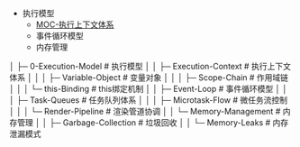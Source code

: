 + 执行模型
	+ [MOC-执行上下文体系](执行上下文体系/MOC-执行上下文体系.md)
	+ 事件循环模型
	+ 内存管理




│  ├─ 0-Execution-Model      # 执行模型
│  │  ├─ Execution-Context   # 执行上下文体系
│  │  │  ├─ Variable-Object  # 变量对象
│  │  │  ├─ Scope-Chain      # 作用域链
│  │  │  └─ this-Binding     # this绑定机制
│  │  ├─ Event-Loop          # 事件循环模型
│  │  │  ├─ Task-Queues      # 任务队列体系
│  │  │  ├─ Microtask-Flow   # 微任务流控制
│  │  │  └─ Render-Pipeline  # 渲染管道协调
│  │  └─ Memory-Management   # 内存管理
│  │     ├─ Garbage-Collection # 垃圾回收
│  │     └─ Memory-Leaks     # 内存泄漏模式